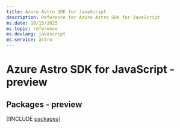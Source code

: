 ```yaml
---
title: Azure Astro SDK for JavaScript
description: Reference for Azure Astro SDK for JavaScript
ms.date: 10/15/2025
ms.topic: reference
ms.devlang: javascript
ms.service: astro
---
```

# Azure Astro SDK for JavaScript - preview
## Packages - preview
[!INCLUDE [packages](astro-index.md)]